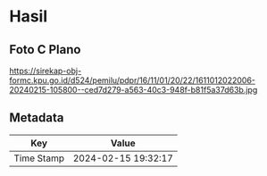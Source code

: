 # Hasil

## Foto C Plano

https://sirekap-obj-formc.kpu.go.id/d524/pemilu/pdpr/16/11/01/20/22/1611012022006-20240215-105800--ced7d279-a563-40c3-948f-b81f5a37d63b.jpg


## Metadata

| Key        | Value               |
| ---------- | ------------------- |
| Time Stamp | 2024-02-15 19:32:17 |



